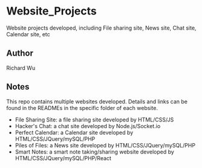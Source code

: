 # Website_Projects
Website projects developed, including File sharing site, News site, Chat site, Calendar site, etc
## Author
Richard Wu
## Notes
This repo contains multiple websites developed. Details and links can be found in the READMEs in the specific folder of each website.
- File Sharing Site: a file sharing site developed by HTML/CSS/JS
- Hacker's Chat: a chat site developed by Node.js/Socket.io
- Perfect Calendar: a Calendar site developed by HTML/CSS/JQuery/mySQL/PHP
- Piles of Files: a News site developed by HTML/CSS/JQuery/mySQL/PHP
- Smart Notes: a smart note taking/sharing website developed by HTML/CSS/JQuery/mySQL/PHP/React
